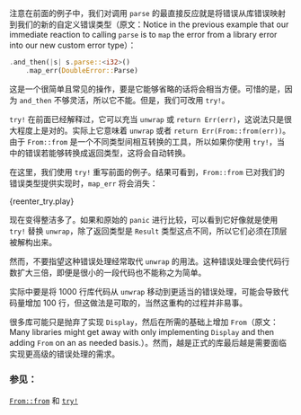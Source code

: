 注意在前面的例子中，我们对调用 `parse` 的最直接反应就是将错误从库错误映射到我们的新的自定义错误类型（原文：Notice in the previous example that our immediate reaction to calling `parse` is to `map` the error from a library error into our new custom error type）：

```rust
.and_then(|s| s.parse::<i32>()
    .map_err(DoubleError::Parse)
```

这是一个很简单且常见的操作，要是它能够省略的话将会相当方便。可惜的是，因为 `and_then` 不够灵活，所以它不能。但是，我们可改用 `try!`。

`try!` 在前面已经解释过，它可以充当 `unwrap` 或 `return Err(err)`，这说法只是很大程度上是对的。实际上它意味着 `unwrap` 或者 `return Err(From::from(err))`。由于 `From::from` 是一个不同类型间相互转换的工具，所以如果你使用 `try!`，当中的错误若能够转换成返回类型，这将会自动转换。

在这里，我们使用 `try!` 重写前面的例子。结果可看到，`From::from` 已对我们的错误类型提供实现时，`map_err` 将会消失：

{reenter_try.play}

现在变得整洁多了。如果和原始的 `panic` 进行比较，可以看到它好像就是使用 `try!` 替换 `unwrap`，除了返回类型是 `Result` 类型这点不同，所以它们必须在顶层被解构出来。

然而，不要指望这种错误处理经常取代 `unwrap` 的用法。这种错误处理会使代码行数扩大三倍，即便是很小的一段代码也不能称之为简单。

实际中要是将 1000 行库代码从 `unwrap` 移动到更适当的错误处理，可能会导致代码量增加 100 行，但这做法是可取的，当然这重构的过程并非易事。

很多库可能只是抛弃了实现 `Display`，然后在所需的基础上增加 `From`（原文：Many libraries might get away with only implementing `Display` and then adding `From` on an as needed basis.）。然而，越是正式的库最后越是需要面临实现更高级的错误处理的需求。

### 参见：

[`From::from`][from] 和 [`try!`][try]

[from]: http://doc.rust-lang.org/std/convert/trait.From.html
[try]: http://doc.rust-lang.org/std/macro.try!.html
